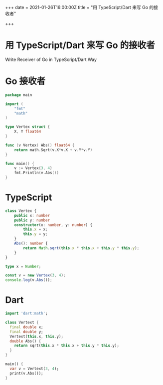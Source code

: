 +++
date = 2021-01-26T16:00:00Z
title = "用 TypeScript/Dart 来写 Go 的接收者"

+++
# 用 TypeScript/Dart 来写 Go 的接收者

Write Receiver of Go in TypeScript/Dart Way

# Go 接收者

```go
package main

import (
	"fmt"
	"math"
)

type Vertex struct {
	X, Y float64
}

func (v Vertex) Abs() float64 {
	return math.Sqrt(v.X*v.X + v.Y*v.Y)
}

func main() {
	v := Vertex{3, 4}
	fmt.Println(v.Abs())
}
```

# TypeScript

```typescript
class Vertex {
	public x: number
	public y: number
	constructor(x: number, y: number) {
		this.x = x;
		this.y = y;
	}
	Abs(): number {
		return Math.sqrt(this.x * this.x + this.y * this.y);
	}
}

type x = Number;

const v = new Vertex(3, 4);
console.log(v.Abs());
```

# Dart

```dart
import 'dart:math';

class Vertext {
  final double x;
  final double y;
  Vertext(this.x, this.y);
  double Abs() {
	return sqrt(this.x * this.x + this.y * this.y);
  }
}

main() {
  var v = Vertext(3, 4);
  print(v.Abs());
}
```

